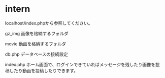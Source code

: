 # intern

localhost/index.phpから参照してください。

gz_img 画像を格納するフォルダ

movie 動画を格納するフォルダ

db.php データベースの接続設定

index.php ホーム画面で、ログインできていればメッセージを残したり画像を投稿したり動画を投稿したりできます。

